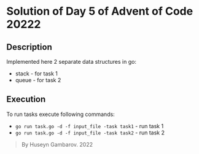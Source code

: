 # Solution of Day 5 of Advent of Code 20222

## Description
Implemented here 2 separate data structures in go:
- stack - for task 1
- queue - for task 2

## Execution   
To run tasks execute following commands:  

- `go run task.go -d -f input_file -task task1`  - run task 1
- `go run task.go -d -f input_file -task task2`  - run task 2

>  By Huseyn Gambarov. 2022
